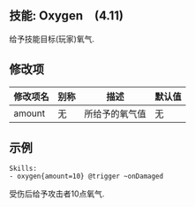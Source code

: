技能: Oxygen　(4.11)
--------------------------

给予技能目标(玩家)氧气.

修改项
----------

| 修改项名 | 别称    | 描述                                                                                                    | 默认值 |
|-----------|------------|----------------------------------------------------------------------------------------------------------------|---------------|
| amount | 无 | 所给予的氧气值 | 无 |

示例
--------
    
    Skills:
    - oxygen{amount=10} @trigger ~onDamaged

受伤后给予攻击者10点氧气.
